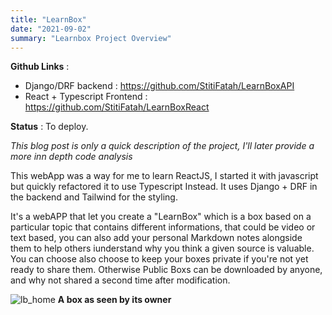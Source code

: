 ```yaml
---
title: "LearnBox"
date: "2021-09-02"
summary: "Learnbox Project Overview"
---
```


**Github Links** :

- Django/DRF backend : <https://github.com/StitiFatah/LearnBoxAPI>
- React + Typescript Frontend : <https://github.com/StitiFatah/LearnBoxReact>

**Status** : To deploy.

_This blog post is only a quick description of the project, I'll later provide a more inn depth code analysis_

This webApp was a way for me to learn ReactJS, I started it with javascript but quickly refactored it to use Typescript Instead. It uses Django + DRF in the backend and Tailwind for the styling.

It's a webAPP that let you create a "LearnBox" which is a box based on a particular topic that contains different informations, that could be video or text based, you can also add your personal Markdown notes alongside them to help others iunderstand why you think a given source is valuable. You can choose also choose to keep your boxes private if you're not yet ready to share them. Otherwise Public Boxs can be downloaded by anyone, and why not shared a second time after modification.

![lb_home](/images/lb_home.png)
**A box as seen by its owner**
